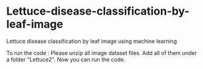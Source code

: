 # Lettuce-disease-classification-by-leaf-image
Lettuce disease classification by leaf image using machine learning 

To run the code :
Please unzip all image dataset files.
Add all of them under a folder "Lettuce2".
Now you can run the code.
